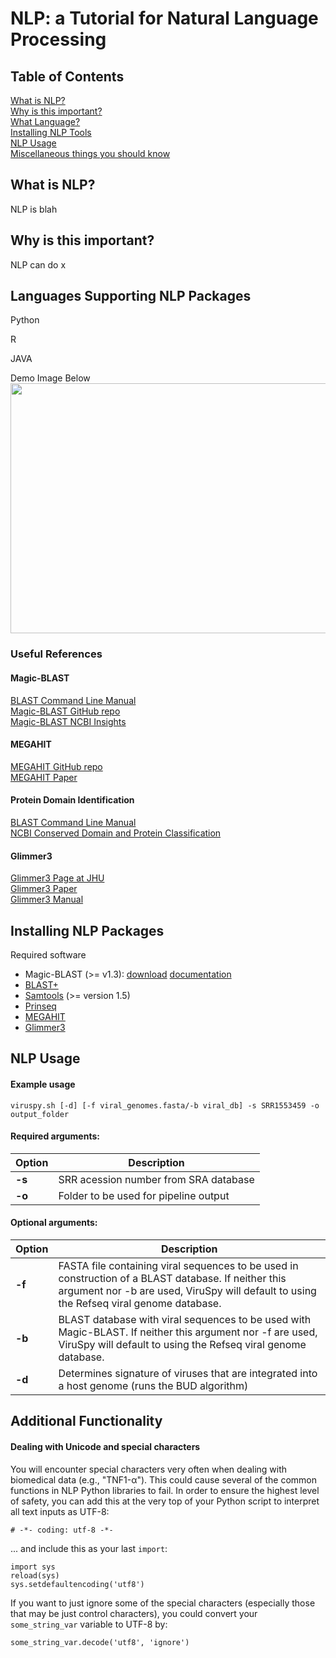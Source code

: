 # NLP: a Tutorial for Natural Language Processing 
## Table of Contents

[What is NLP?](#intro)    
[Why is this important?](#importance)    
[What Language?](#workflow)       
[Installing NLP Tools](#install)    
[NLP Usage](#usage)        
[Miscellaneous things you should know](#additional)    

## <a name="intro"></a>What is NLP?

NLP is blah

## <a name="importance"></a>Why is this important?

NLP can do x

## <a name="workflow"></a>Languages Supporting NLP Packages

Python 

R 

JAVA 

Demo Image Below
<img src="https://github.com/NCBI-Hackathons/VirusCore/blob/master/input.png" height="400" width="550">

### Useful References

#### Magic-BLAST

[BLAST Command Line Manual](https://www.ncbi.nlm.nih.gov/books/NBK279690/)    
[Magic-BLAST GitHub repo](https://github.com/boratyng/magicblast)    
[Magic-BLAST NCBI Insights](https://ncbiinsights.ncbi.nlm.nih.gov/2016/10/13/introducing-magic-blast/)    

#### MEGAHIT

[MEGAHIT GitHub repo](https://github.com/voutcn/megahit)    
[MEGAHIT Paper](https://www.ncbi.nlm.nih.gov/pubmed/25609793)    

#### Protein Domain Identification

[BLAST Command Line Manual](https://www.ncbi.nlm.nih.gov/books/NBK279690/)    
[NCBI Conserved Domain and Protein Classification](https://www.ncbi.nlm.nih.gov/Structure/cdd/cdd_help.shtml)    

#### Glimmer3

[Glimmer3 Page at JHU](https://ccb.jhu.edu/software/glimmer/)    
[Glimmer3 Paper](https://ccb.jhu.edu/papers/glimmer3.pdf)    
[Glimmer3 Manual](https://ccb.jhu.edu/software/glimmer/glim302notes.pdf)    

## <a name="install"></a>Installing NLP Packages

Required software
+ Magic-BLAST (>= v1.3): [download](https://ftp.ncbi.nlm.nih.gov/blast/executables/magicblast/LATEST) [documentation](https://boratyng.github.io/magicblast/)
+ [BLAST+](https://blast.ncbi.nlm.nih.gov/Blast.cgi?PAGE_TYPE=BlastDocs&DOC_TYPE=Download)
+ [Samtools](http://www.htslib.org/) (>= version 1.5)
+ [Prinseq](http://prinseq.sourceforge.net/)
+ [MEGAHIT](https://github.com/voutcn/megahit)
+ [Glimmer3](https://ccb.jhu.edu/software/glimmer/)


## <a name="usage"></a><a name="quickstart"></a>NLP Usage

#### Example usage

```
viruspy.sh [-d] [-f viral_genomes.fasta/-b viral_db] -s SRR1553459 -o output_folder
```

#### Required arguments:

| Option     | Description                                     |
|------------|-------------------------------------------------|
| **-s**   | SRR acession number from SRA database           |
| **-o**   | Folder to be used for pipeline output |

#### Optional arguments:

| Option    | Description |
|-----------|-------------|
| **-f**    |FASTA file containing viral sequences to be used in construction of a BLAST database. If neither this argument nor -b are used, ViruSpy will default to using the Refseq viral genome database.|
| **-b**    |BLAST database with viral sequences to be used with Magic-BLAST. If neither this argument nor -f are used, ViruSpy will default to using the Refseq viral genome database.|
| **-d**    |Determines signature of viruses that are integrated into a host genome (runs the BUD algorithm)|


## <a name="additional"></a>Additional Functionality

#### Dealing with Unicode and special characters

You will encounter special characters very often when dealing with biomedical data (e.g., "TNF1-α"). This could cause several of the common functions in NLP Python libraries to fail. In order to ensure the highest level of safety, you can add this at the very top of your Python script to interpret all text inputs as UTF-8:

```
# -*- coding: utf-8 -*-
```

... and include this as your last `import`:

```
import sys
reload(sys)
sys.setdefaultencoding('utf8')
```

If you want to just ignore some of the special characters (especially those that may be just control characters), you could convert your `some_string_var` variable to UTF-8 by:

```
some_string_var.decode('utf8', 'ignore')
```


